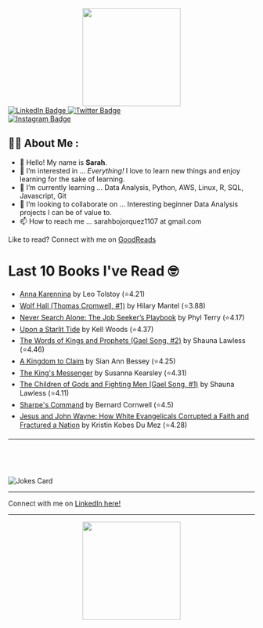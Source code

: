 
<div id="header" align="center">
  <img src="https://media.giphy.com/media/h8mSIeTWzDFooj3hgT/giphy.gif" width="200"/>
</div>

<div id="badges">
  <a href="https://www.linkedin.com/in/sarahjbojorquez/">
    <img src="https://img.shields.io/badge/LinkedIn-blue?style=for-the-badge&logo=linkedin&logoColor=white" alt="LinkedIn Badge"/>
  </a>

  <a href="https://twitter.com/Sarahjbojorquez">
    <img src="https://img.shields.io/badge/Twitter-green?style=for-the-badge&logo=twitter&logoColor=white" alt="Twitter Badge"/>
  </a>
</div>

 <a href="https://www.instagram.com/sarahjbojorquez/">
    <img src="https://img.shields.io/badge/Instagram-blueviolet?style=for-the-badge&logo=Instagram&logoColor=white" alt="Instagram Badge"/>
  </a>
<div></div>
<div></div>

## :woman_technologist: About Me :

- 👋 Hello!  My name is **Sarah**.
- 👀 I’m interested in ... *Everything!* I love to learn new things and enjoy learning for the sake of learning.
- 🌱 I’m currently learning ... Data Analysis, Python, AWS, Linux, R, SQL, Javascript, Git
- 💞️ I’m looking to collaborate on ... Interesting beginner Data Analysis projects I can be of value to.
- 📫 How to reach me ... sarahbojorquez1107 at gmail.com

Like to read? Connect with me on <a href="https://www.goodreads.com/user/show/97230998-sarah-bojorquez-lopez">GoodReads</a>
<div></div>
<div></div>

# Last 10 Books I've Read 🤓
<!-- GOODREADS-LIST:START -->
- [Anna Karennina](https://www.goodreads.com/review/show/7400028050?utm_medium=api&utm_source=rss) by Leo Tolstoy (⭐️4.21)
- [Wolf Hall (Thomas Cromwell, #1)](https://www.goodreads.com/review/show/7400029048?utm_medium=api&utm_source=rss) by Hilary Mantel (⭐️3.88)
- [Never Search Alone: The Job Seeker’s Playbook](https://www.goodreads.com/review/show/7400027609?utm_medium=api&utm_source=rss) by Phyl Terry (⭐️4.17)
- [Upon a Starlit Tide](https://www.goodreads.com/review/show/7352263880?utm_medium=api&utm_source=rss) by Kell Woods (⭐️4.37)
- [The Words of Kings and Prophets (Gael Song, #2)](https://www.goodreads.com/review/show/7362062918?utm_medium=api&utm_source=rss) by Shauna Lawless (⭐️4.46)
- [A Kingdom to Claim](https://www.goodreads.com/review/show/7397212220?utm_medium=api&utm_source=rss) by Sian Ann Bessey (⭐️4.25)
- [The King&apos;s Messenger](https://www.goodreads.com/review/show/7397210175?utm_medium=api&utm_source=rss) by Susanna Kearsley (⭐️4.31)
- [The Children of Gods and Fighting Men (Gael Song, #1)](https://www.goodreads.com/review/show/7362061854?utm_medium=api&utm_source=rss) by Shauna Lawless (⭐️4.11)
- [Sharpe&apos;s Command](https://www.goodreads.com/review/show/7357978392?utm_medium=api&utm_source=rss) by Bernard Cornwell (⭐️4.5)
- [Jesus and John Wayne: How White Evangelicals Corrupted a Faith and Fractured a Nation](https://www.goodreads.com/review/show/7219417414?utm_medium=api&utm_source=rss) by Kristin  Kobes Du Mez (⭐️4.28)
<!-- GOODREADS-LIST:END -->

---

<p>&nbsp;</p>
<p>&nbsp;</p>

<img src="https://readme-jokes.vercel.app/api?hideBorder&theme=cobalt&qColor=%23944bcc&aColor=%23bbdb51" alt="Jokes Card" />
<div></div>
<div></div>

---

Connect with me on [LinkedIn here!](https://www.linkedin.com/in/sarahjbojorquez/)


---

<div align="center">
  <img src="https://media.giphy.com/media/dU6iSeuBBsN9OpTg5P/giphy.gif" width="200"/>
</div>
